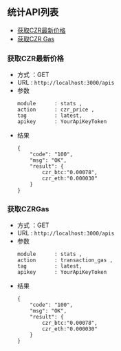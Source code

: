 
## 统计API列表
- [获取CZR最新价格](#获取CZR最新价格)
- [获取CZR Gas](#获取CZRGas)

### 获取CZR最新价格


- 方式 ：GET
- URL : `http://localhost:3000/apis`
- 参数
    ```
    module      : stats ,
    action      : czr_price ,
    tag         : latest,
    apikey      : YourApiKeyToken
    ```
- 结果
    ```
    {
        "code": "100",
        "msg": "OK",
        "result": {
            czr_btc:"0.00078",
            czr_eth:"0.000030"
        }
    }
    ```

### 获取CZRGas

- 方式 ：GET
- URL : `http://localhost:3000/apis`
- 参数
    ```
    module      : stats ,
    action      : transaction_gas ,
    tag         : latest,
    apikey      : YourApiKeyToken
    ```
- 结果
    ```
    {
        "code": "100",
        "msg": "OK",
        "result": {
            czr_btc:"0.00078",
            czr_eth:"0.000030"
        }
    }
    ```